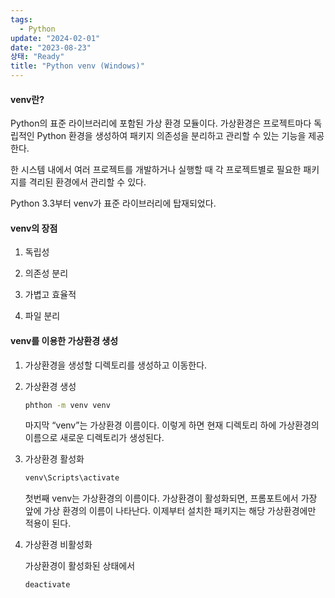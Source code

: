 ```yaml
---
tags:
  - Python
update: "2024-02-01"
date: "2023-08-23"
상태: "Ready"
title: "Python venv (Windows)"
---
```

#### venv란?

Python의 표준 라이브러리에 포함된 가상 환경 모듈이다. 가상환경은 프로젝트마다 독립적인 Python 환경을 생성하여 패키지 의존성을 분리하고 관리할 수 있는 기능을 제공한다. 

한 시스템 내에서 여러 프로젝트를 개발하거나 실행할 때 각 프로젝트별로 필요한 패키지를 격리된 환경에서 관리할 수 있다. 

Python 3.3부터 venv가 표준 라이브러리에 탑재되었다. 

#### venv의 장점

1. 독립성

1. 의존성 분리

1. 가볍고 효율적

1. 파일 분리

#### venv를 이용한 가상환경 생성

1. 가상환경을 생성할 디렉토리를 생성하고 이동한다. 

1. 가상환경 생성

    ```bash
    phthon -m venv venv
    ```

    마지막 “venv”는 가상환경 이름이다. 이렇게 하면 현재 디렉토리 하에 가상환경의 이름으로 새로운 디렉토리가 생성된다. 

1. 가상환경 활성화

    ```bash
    venv\Scripts\activate
    ```

    첫번째 venv는 가상환경의 이름이다. 가상환경이 활성화되면, 프롬포트에서 가장 앞에 가상 환경의 이름이 나타난다. 이제부터 설치한 패키지는 해당 가상환경에만 적용이 된다. 

1. 가상환경 비활성화

    가상환경이 활성화된 상태에서 

    ```bash
    deactivate
    ```

